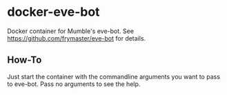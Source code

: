 # docker-eve-bot
Docker container for Mumble's eve-bot. See https://github.com/frymaster/eve-bot for details.

## How-To
Just start the container with the commandline arguments you want to pass to eve-bot. Pass no arguments to see the help.
